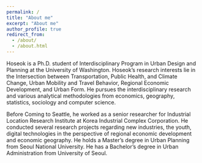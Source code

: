 ```yaml
---
permalink: /
title: "About me"
excerpt: "About me"
author_profile: true
redirect_from: 
  - /about/
  - /about.html
---
```

Hoseok is a Ph.D. student of Interdisciplinary Program in Urban Design and Planning at the University of Washington. Hoseok’s research interests lie in the Intersection between Transportation, Public Health, and Climate Change, Urban Mobility and Travel Behavior, Regional Economic Development, and Urban Form. He pursues the interdisciplinary research and various analytical methodologies from economics, geography, statistics, sociology and computer science. 

Before Coming to Seattle, he worked as a senior researcher for Industrial Location Research Institute at Korea Industrial Complex Corporation. He conducted several research projects regarding new industries, the youth, digital technologies in the perspective of regional economic development and economic geography. He holds a Master’s degree in Urban Planning from Seoul National University. He has a Bachelor’s degree in Urban Administration from University of Seoul. 
